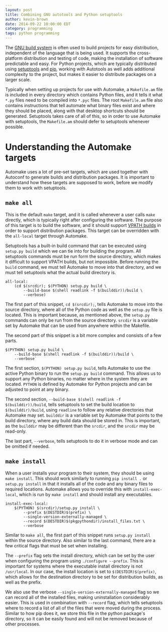 ```yaml
---
layout: post
title: Combining GNU autotools and Python setuptools
author: kevin-brown
date: 2014-09-22 10:00:00 EDT
category: programming
tags: python programming
---
```


The [GNU build system][gnu-build] is often used to build projects for easy
distribution, independent of the language that is being used. It supports
the cross-platform distribution and testing of code, making the installation of
software predictable and easy. For Python projects, which are typically
distributed using [setuptools][] and [pip][], working with Autotools as well
adds additional complexity to the project, but makes it easier to distribute
packages on a larger scale.

Typically when setting up projects for use with Automake, a `Makefile.am` file
is included in every directory which contains Python files, and it tells it
what `*.py` files need to be compiled into `*.pyc` files. The root `Makefile.am`
file also contains instructions that tell automate what binary files exist and
where they should be placed, along with that desktop shortcuts should be
generated. Setuptools takes care of all of this, so in order to use Automake
with setuptools, the `Makefile.am` should defer to setuptools whenever possible.

# Understanding the Automake targets

Automake uses a lot of pre-set targets, which are used together with Autoconf to
generate builds and distribution packages. It is important to understand how
these targets are supposed to work, before we modify them to work with
setuptools.

## `make all`

This is the default `make` target, and it is called whenever a user calls `make`
directly, which is typically right after configuring the software. The purpose
of this target is to build the software, and it should support
[VPATH builds][vpath-builds] in order to support distribution packages. This
target can be overridden with the `all-local` target through Automake.

Setuptools has a built-in build command that can be executed using
`setup.py build` which we can tie into for building the program. All setuptools
commands must be run form the source directory, which makes it difficult to
support VPATH builds, but not impossible. Before running the `build` command,
we must tell Automake to move into that directory, and we must tell setuptools
what the actual build directory is.

~~~
all-local:
    (cd $(srcdir); $(PYTHON) setup.py build \
        --build-base $(shell readlink -f $(builddir))/build \
        --verbose)
~~~

The first part of this snippet, `cd $(srcdir);`, tells Automake to move into the
source directory, where all of the Python code as well as the `setup.py` file
is located. This is important because, as mentioned above, the `setup.py`
commands can only be run from the source directory. `srcdir` is a variable set
by Automake that can be used from anywhere within the Makefile.

The second part of this snippet is a bit more complex and consists of a few
parts.

~~~
$(PYTHON) setup.py build \
    --build-base $(shell readlink -f $(builddir))/build \
    --verbose`
~~~

The first section, `$(PYTHON) setup.py build`, tells Automake to use the
active Python binary to run the `setup.py build` command. This allows us to
support any Python binaries, no matter where in the system they are located.
`PYTHON` is defined by Automake for Python projects and can be adjusted to point
at any binary.

The second section, `--build-base $(shell readlink -f $(builddir))/build`, tells
setuptools to set the build location to `$(builddir)/build`, using `readline` to
follow any relative directories that Automake may set. `builddir` is a variable
set by Automake that points to the build directory, where any build data should
be stored in. This is important, as the `builddir` may be different than the
`srcdir`, and the `srcdir` may be read-only.

The last part, `--verbose`, tells setuptools to do it in verbose mode and can be
omitted if needed.

## `make install`

When a user installs your program to their system, they should be using
`make install`. This should work similarly to running `pip install .` or
`setup.py install` in that it installs all of the code and any binary files to
required locations. Automake allows you to override this with
`install-exec-local`, which is run by `make install` and should install any
executables.

~~~
install-exec-local:
    $(PYTHON) $(srcdir)/setup.py install \
        --prefix $(DESTDIR)$(prefix) \
        --single-version-externally-managed \
        --record $(DESTDIR)$(pkgpythondir)/install_files.txt \
        --verbose
~~~

Similar to `make all`, the first part of this snippet runs `setup.py install`
within the source directory. Also similar to the last command, there are a few
critical flags that must be set when installing.

The `--prefix` flag sets the install directory, which can be set by the user
when configuring the program using `./configure --prefix`. This is important
for systems where the executable install directory is not `/usr/local`. In our
case, the install location is set to `$(DESTDIR)$(prefix)`, which allows for the
destination directory to be set for distribution builds, as well as the prefix.

We also use the verbose `--single-version-externally-managed` flag so we can
record all of the installed files, making uninstallation considerably easier.
This is used in combination with `--record` flag, which tells setuptools where
to record a list of all of the files that were moved during the process.
Similar to how pip does it, we store this file in the python package's
directory, so it can be easily found and will not be removed because of other
processes.


[gnu-build]: https://en.wikipedia.org/wiki/GNU_build_system
[pip]: https://pip.pypa.io/
[setuptools]: https://pythonhosted.org/setuptools/
[vpath-builds]: https://www.gnu.org/software/automake/manual/html_node/VPATH-Builds.html
